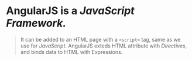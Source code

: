 # AngularJS is a *JavaScript Framework.*
> It can be added to an HTML page with a ```<script>``` tag, same as we use for *JavaScript*.
> AngularJS exteds HTML attribute with *Directives*, and binds data to HTML with Expressions.
